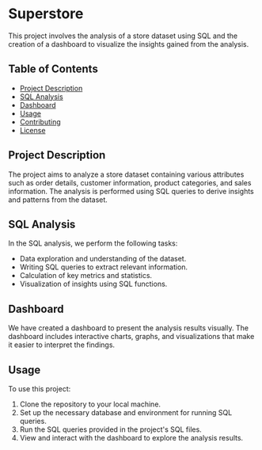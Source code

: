 # Superstore


This project involves the analysis of a store dataset using SQL and the creation of a dashboard to visualize the insights gained from the analysis.

## Table of Contents
- [Project Description](#project-description)
- [SQL Analysis](#sql-analysis)
- [Dashboard](#dashboard)
- [Usage](#usage)
- [Contributing](#contributing)
- [License](#license)

## Project Description

The project aims to analyze a store dataset containing various attributes such as order details, customer information, product categories, and sales information. The analysis is performed using SQL queries to derive insights and patterns from the dataset.

## SQL Analysis

In the SQL analysis, we perform the following tasks:
- Data exploration and understanding of the dataset.
- Writing SQL queries to extract relevant information.
- Calculation of key metrics and statistics.
- Visualization of insights using SQL functions.

## Dashboard

We have created a dashboard to present the analysis results visually. The dashboard includes interactive charts, graphs, and visualizations that make it easier to interpret the findings.

## Usage

To use this project:

1. Clone the repository to your local machine.
2. Set up the necessary database and environment for running SQL queries.
3. Run the SQL queries provided in the project's SQL files.
4. View and interact with the dashboard to explore the analysis results.



